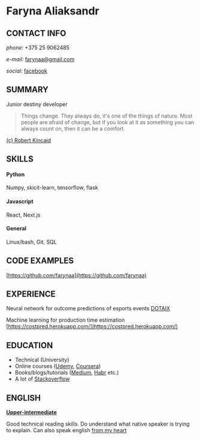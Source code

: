 # Faryna Aliaksandr
## CONTACT INFO
*phone:* +375 25 9062485

*e-mail:* farynaa@gmail.com

*social:* [facebook](https://www.facebook.com/people/Aliaksandr-Faryna/100001981978255)

## SUMMARY
Junior destiny developer
> Things change. They always do, it's one of the things of nature. Most people are afraid of change, but if you look at it as something you can always count on, then it can be a comfort.

[(c) Robert Kincaid](https://en.wikipedia.org/wiki/The_Bridges_of_Madison_County_(film))
## SKILLS
#### Python
Numpy, skicit-learn, tensorflow, flask
#### Javascript
React, Next.js
#### General
Linux/bash, Git, SQL
## CODE EXAMPLES
[https://github.com/farynaa](https://github.com/farynaa) 
## EXPERIENCE
Neural network for outcome predictions of esports events [DOTAIX](https://dotaix.xyz)

Machine learning for production time estimation [https://costpred.herokuapp.com/](https://costpred.herokuapp.com/)
## EDUCATION
* Technical (University)
* Online courses ([Udemy](https://www.udemy.com/), [Coursera](https://www.coursera.org/))
* Books/blogs/tutorials ([Medium](https://medium.com/), [Habr](https://habr.com/ru/) etc.)
* A lot of [Stackoverflow](https://stackoverflow.com/)

## ENGLISH
**[Upper-intermediate](https://www.cambridgeenglish.org/test-your-english/general-english/)**

Good technical reading skills. Do understand what native speaker is trying to explain. Can also speak english [from my heart](https://www.youtube.com/watch?v=SURGrWNK4-4)
